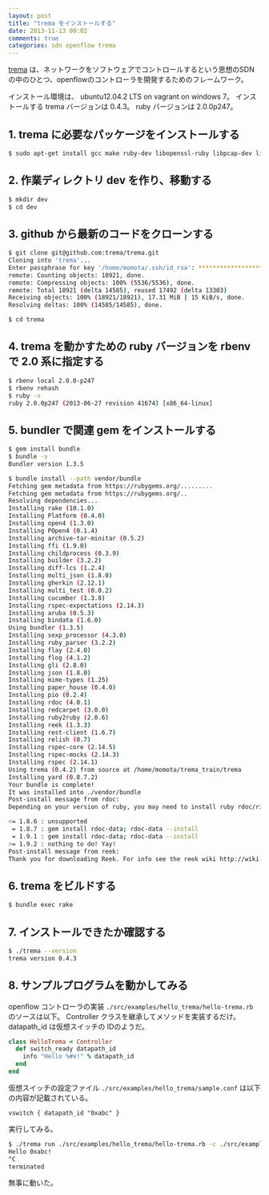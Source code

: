 ```yaml
---
layout: post
title: "trema をインストールする"
date: 2013-11-13 00:02
comments: true
categories: sdn openflow trema
---
```


[trema](https://github.com/trema/trema) は、ネットワークをソフトウェアでコントロールするという思想のSDNの中のひとつ、openflowのコントローラを開発するためのフレームワーク。

インストール環境は、 ubuntu12.04.2 LTS on vagrant on windows 7。
インストールする trema バージョンは 0.4.3。
ruby バージョンは 2.0.0p247。

<!-- more -->

## 1. trema に必要なパッケージをインストールする

```sh
$ sudo apt-get install gcc make ruby-dev libopenssl-ruby libpcap-dev libsqlite3-dev libglib2.0-dev
```

## 2. 作業ディレクトリ dev を作り、移動する

```sh
$ mkdir dev
$ cd dev
```

## 3. github から最新のコードをクローンする

```sh
$ git clone git@github.com:trema/trema.git
Cloning into 'trema'...
Enter passphrase for key '/home/momota/.ssh/id_rsa': *********************
remote: Counting objects: 18921, done.
remote: Compressing objects: 100% (5536/5536), done.
remote: Total 18921 (delta 14585), reused 17492 (delta 13303)
Receiving objects: 100% (18921/18921), 17.31 MiB | 15 KiB/s, done.
Resolving deltas: 100% (14585/14585), done.

$ cd trema
```

## 4. trema を動かすための ruby バージョンを rbenv で 2.0 系に指定する

```sh
$ rbenv local 2.0.0-p247
$ rbenv rehash
$ ruby -v
ruby 2.0.0p247 (2013-06-27 revision 41674) [x86_64-linux]
```

## 5. bundler で関連 gem をインストールする

```sh
$ gem install bundle
$ bundle -v
Bundler version 1.3.5

$ bundle install --path vendor/bundle
Fetching gem metadata from https://rubygems.org/.........
Fetching gem metadata from https://rubygems.org/..
Resolving dependencies...
Installing rake (10.1.0)
Installing Platform (0.4.0)
Installing open4 (1.3.0)
Installing POpen4 (0.1.4)
Installing archive-tar-minitar (0.5.2)
Installing ffi (1.9.0)
Installing childprocess (0.3.9)
Installing builder (3.2.2)
Installing diff-lcs (1.2.4)
Installing multi_json (1.8.0)
Installing gherkin (2.12.1)
Installing multi_test (0.0.2)
Installing cucumber (1.3.8)
Installing rspec-expectations (2.14.3)
Installing aruba (0.5.3)
Installing bindata (1.6.0)
Using bundler (1.3.5)
Installing sexp_processor (4.3.0)
Installing ruby_parser (3.2.2)
Installing flay (2.4.0)
Installing flog (4.1.2)
Installing gli (2.8.0)
Installing json (1.8.0)
Installing mime-types (1.25)
Installing paper_house (0.4.0)
Installing pio (0.2.4)
Installing rdoc (4.0.1)
Installing redcarpet (3.0.0)
Installing ruby2ruby (2.0.6)
Installing reek (1.3.3)
Installing rest-client (1.6.7)
Installing relish (0.7)
Installing rspec-core (2.14.5)
Installing rspec-mocks (2.14.3)
Installing rspec (2.14.1)
Using trema (0.4.2) from source at /home/momota/trema_train/trema
Installing yard (0.8.7.2)
Your bundle is complete!
It was installed into ./vendor/bundle
Post-install message from rdoc:
Depending on your version of ruby, you may need to install ruby rdoc/ri data:

<= 1.8.6 : unsupported
 = 1.8.7 : gem install rdoc-data; rdoc-data --install
 = 1.9.1 : gem install rdoc-data; rdoc-data --install
>= 1.9.2 : nothing to do! Yay!
Post-install message from reek:
Thank you for downloading Reek. For info see the reek wiki http://wiki.github.com/troessner/reek
```

## 6. trema をビルドする

```sh
$ bundle exec rake
```


## 7. インストールできたか確認する

```sh
$ ./trema --version
trema version 0.4.3
```


## 8. サンプルプログラムを動かしてみる

openflow コントローラの実装 `./src/examples/hello_trema/hello-trema.rb` のソースは以下。
Controller クラスを継承してメソッドを実装するだけ。
datapath_id は仮想スイッチの IDのようだ。

```ruby
class HelloTrema < Controller
  def switch_ready datapath_id
    info "Hello %#x!" % datapath_id
  end
end
```

仮想スイッチの設定ファイル `./src/examples/hello_trema/sample.conf` は以下の内容が記載されている。

```
vswitch { datapath_id "0xabc" }
```

実行してみる。

```sh
$ ./trema run ./src/examples/hello_trema/hello-trema.rb -c ./src/examples/hello_trema/sample.conf
Hello 0xabc!
^C
terminated
```

無事に動いた。

